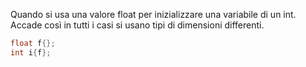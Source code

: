Quando si usa una valore float per inizializzare una variabile di un int. Accade così in tutti i casi si usano tipi di dimensioni differenti.
```cpp
float f{};
int i{f};
```